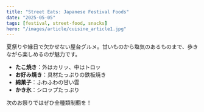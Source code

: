 ```yaml
---
title: "Street Eats: Japanese Festival Foods"
date: "2025-05-05"
tags: [festival, street-food, snacks]
hero: "/images/article/cuisine_article1.jpg"
---
```


夏祭りや縁日で欠かせない屋台グルメ。甘いものから塩気のあるものまで、歩きながら楽しめるのが魅力です。

- **たこ焼き**：外はカリッ、中はトロッ  
- **お好み焼き**：具材たっぷりの鉄板焼き  
- **綿菓子**：ふわふわの甘い雲  
- **かき氷**：シロップたっぷり  

次のお祭りではぜひ全種類制覇を！
